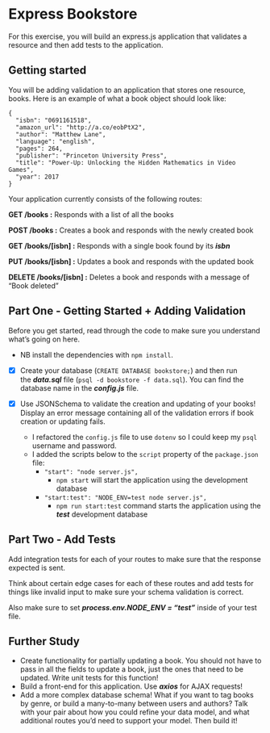 # Express Bookstore

For this exercise, you will build an express.js application that validates a resource and then add tests to the application.

## **Getting started**

You will be adding validation to an application that stores one resource, books. Here is an example of what a book object should look like:

```
{
  "isbn": "0691161518",
  "amazon_url": "http://a.co/eobPtX2",
  "author": "Matthew Lane",
  "language": "english",
  "pages": 264,
  "publisher": "Princeton University Press",
  "title": "Power-Up: Unlocking the Hidden Mathematics in Video Games",
  "year": 2017
}
```

Your application currently consists of the following routes:

**GET /books :** Responds with a list of all the books

**POST /books :** Creates a book and responds with the newly created book

**GET /books/[isbn] :** Responds with a single book found by its ***isbn***

**PUT /books/[isbn] :** Updates a book and responds with the updated book

**DELETE /books/[isbn] :** Deletes a book and responds with a message of “Book deleted”

## **Part One - Getting Started + Adding Validation**

Before you get started, read through the code to make sure you understand what’s going on here.
- NB install the dependencies with `npm install`.

- [x] Create your database (`CREATE DATABASE bookstore;`) and then run the ***data.sql*** file (`psql -d bookstore -f data.sql`). You can find the database name in the ***config.js*** file.

- [x] Use JSONSchema to validate the creation and updating of your books! Display an error message containing all of the validation errors if book creation or updating fails.
  - I refactored the `config.js` file to use `dotenv` so I could keep my `psql` username and password.
  - I added the scripts below to the `script` property of the `package.json` file: 
    - `"start": "node server.js",`
      - `npm start` will start the application using the development database
    - `"start:test": "NODE_ENV=test node server.js",`
      - `npm run start:test` command starts the application using the ***test*** development database

## **Part Two - Add Tests**

Add integration tests for each of your routes to make sure that the response expected is sent.

Think about certain edge cases for each of these routes and add tests for things like invalid input to make sure your schema validation is correct.

Also make sure to set ***process.env.NODE_ENV = “test”*** inside of your test file.

## **Further Study**

- Create functionality for partially updating a book. You should not have to pass in all the fields to update a book, just the ones that need to be updated. Write unit tests for this function!
- Build a front-end for this application. Use ***axios*** for AJAX requests!
- Add a more complex database schema! What if you want to tag books by genre, or build a many-to-many between users and authors? Talk with your pair about how you could refine your data model, and what additional routes you’d need to support your model. Then build it!